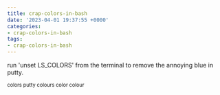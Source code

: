 ```yaml
---
title: crap-colors-in-bash
date: '2023-04-01 19:37:55 +0000'
categories:
- crap-colors-in-bash
tags:
- crap-colors-in-bash
---
```



run 'unset LS_COLORS' from the terminal to
remove the annoying blue in putty.

<small>colors putty colours color colour</small>
